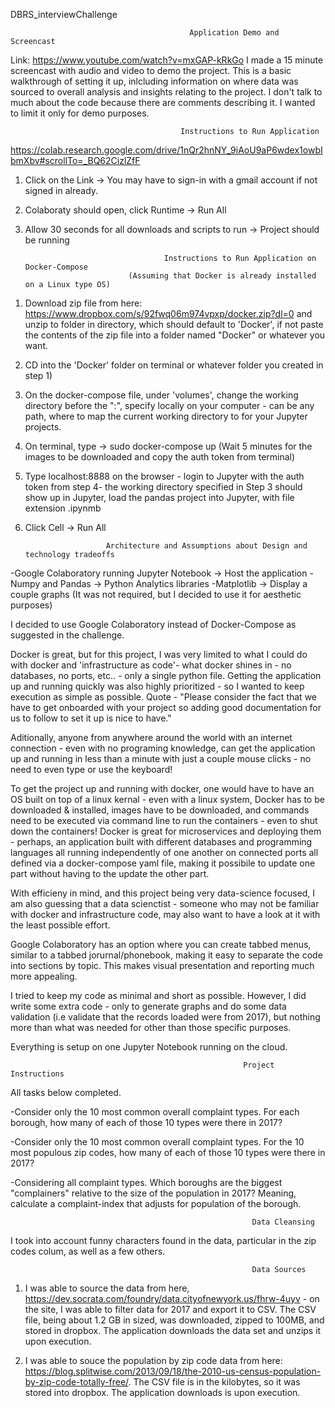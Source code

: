 DBRS_interviewChallenge

                                            Application Demo and Screencast
                                         
  
Link: https://www.youtube.com/watch?v=mxGAP-kRkGo
I made a 15 minute screencast with audio and video to demo the project. This is a basic walkthrough of setting it up, inlcluding information on where data was sourced to overall analysis and insights relating to the project.  I don't talk to much about the code because there are comments describing it.   I wanted to limit it only for demo purposes.                                                   
                                                    
                                           
                                          Instructions to Run Application


https://colab.research.google.com/drive/1nQr2hnNY_9iAoU9aP6wdex1owbIbmXbv#scrollTo=_BQ62CizlZfF

1. Click on the Link -> You may have to sign-in with a gmail account if not signed in already.  
2. Colaboraty should open, click Runtime -> Run All
3. Allow 30 seconds for all downloads and scripts to run -> Project should be running


                                      Instructions to Run Application on Docker-Compose
                              (Assuming that Docker is already installed on a Linux type OS)
                                     
1) Download zip file from here: https://www.dropbox.com/s/92fwq06m974vpxp/docker.zip?dl=0 and unzip to folder in directory, which should default to 'Docker', if not paste the contents of the zip file into a folder named "Docker" or whatever you want.  
2) CD into the 'Docker' folder on terminal or whatever folder you created in step 1) 
3) On the docker-compose file, under 'volumes', change the working directory before the ":", specify locally on your computer - can be any path, where to map the current working directory to for your Jupyter projects.  
4) On terminal, type -> sudo docker-compose up (Wait 5 minutes for the images to be downloaded and copy the auth token from terminal)
5) Type localhost:8888 on the browser - login to Jupyter with the auth token  from step 4- the working directory specified in Step 3 should show up in Jupyter, load the pandas project into Jupyter, with file extension .ipynmb
6) Click Cell -> Run All
                         
                         Architecture and Assumptions about Design and technology tradeoffs


-Google Colaboratory running Jupyter Notebook -> Host the application
-Numpy and Pandas -> Python Analytics libraries
-Matplotlib -> Display a couple graphs (It was not required, but I decided to use it for aesthetic purposes)

I decided to use Google Colaboratory instead of Docker-Compose as suggested in the challenge.  

Docker is great, but for this project, I was very limited to what I could do with docker and 'infrastructure as code'- what docker shines in - no databases, no ports, etc.. - only a single python file.  Getting the application up and running quickly was also highly prioritized - so I wanted to keep execution as simple as possible.  Quote - "Please consider the fact that we have to get onboarded with your project so adding good documentation for us to follow to set it up is nice to have."

Aditionally, anyone from anywhere around the world with an internet connection - even with no programing knowledge, can get the application up and running in less than a minute with just a couple mouse clicks - no need to even type or use the keyboard!  

To get the project up and running with docker, one would have to have an OS built on top of a linux kernal - even with a linux system, Docker has to be downloaded & installed, images have to be downloaded, and commands need to be executed via command line to run the containers - even to shut down the containers!   Docker is great for microservices and deploying them - perhaps, an application built with different databases and programming languages all running independently of one another on connected ports all defined via a docker-compose yaml file, making it possibile to update one part without having to the update the other part.   

With efficieny in mind, and this project being very data-science focused, I am also guessing that a data scienctist - someone who may not be familiar with docker and infrastructure code, may also want to have a look at it with the least possible effort.  

Google Colaboratory has an option where you can create tabbed menus, similar to a tabbed jorurnal/phonebook, making it easy to separate the code into sections by topic. This makes visual presentation and reporting much more appealing.     

I tried to keep my code as minimal and short as possible.  However, I did write some extra code - only to generate graphs and do some data validation (i.e validate that the records loaded were from 2017), but nothing more than what was needed for other than those specific purposes.    

Everything is setup on one Jupyter Notebook running on the cloud.    

                                                        
                                                        Project Instructions 
                                                        

All tasks below completed. 

-Consider only the 10 most common overall complaint types. For each borough, how many of each of those 10 types were there in 2017?

-Consider only the 10 most common overall complaint types.  For the 10 most populous zip codes, how many of each of those 10 types were there in 2017?

-Considering all complaint types. Which boroughs are the biggest "complainers" relative to the size of the population in 2017? Meaning, calculate a complaint-index that adjusts for population of the borough.


                                                          Data Cleansing
                                                          

I took into account funny characters found in the data, particular in the zip codes colum, as well as a few others.


                                                          Data Sources  


1. I was able to source the data from here, https://dev.socrata.com/foundry/data.cityofnewyork.us/fhrw-4uyv - on the site, I was able to filter data for 2017 and export it to CSV.  The CSV file, being about 1.2 GB in sized, was downloaded, zipped to 100MB, and stored in dropbox.  The application downloads the data set and unzips it upon execution.


2. I was able to souce the population by zip code data from here: https://blog.splitwise.com/2013/09/18/the-2010-us-census-population-by-zip-code-totally-free/.  The CSV file is in the kilobytes, so it was stored into dropbox.  The application downloads is upon execution.  

